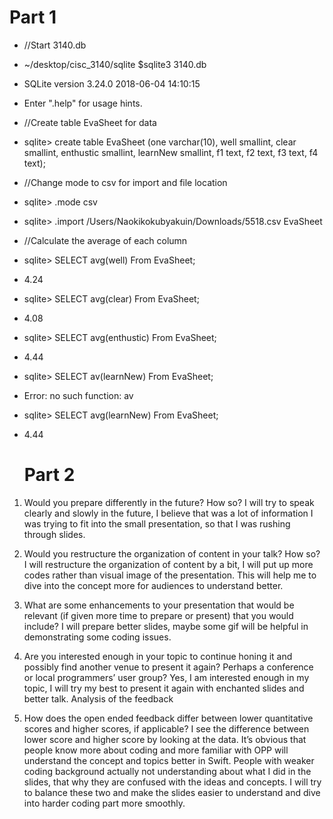 # Part 1
- //Start 3140.db
- ~/desktop/cisc_3140/sqlite $sqlite3 3140.db
- SQLite version 3.24.0 2018-06-04 14:10:15
- Enter ".help" for usage hints.
- //Create table EvaSheet for data
- sqlite> create table EvaSheet (one varchar(10), well smallint, clear smallint, enthustic smallint, learnNew smallint, f1 text, f2 text, f3 text, f4 text);
- //Change mode to csv for import and file location
- sqlite> .mode csv
- sqlite> .import /Users/Naokikokubyakuin/Downloads/5518.csv EvaSheet
- //Calculate the average of each column
- sqlite> SELECT avg(well) From EvaSheet;
- 4.24
- sqlite> SELECT avg(clear) From EvaSheet;
- 4.08
- sqlite> SELECT avg(enthustic) From EvaSheet;
- 4.44
- sqlite> SELECT av(learnNew) From EvaSheet;
- Error: no such function: av
- sqlite> SELECT avg(learnNew) From EvaSheet;
- 4.44

  
  # Part 2
1. Would you prepare differently in the future? How so?
I will try to speak clearly and slowly in the future, I believe that was a lot of information I was trying to fit into the small presentation, so that I was rushing through slides. 
2. Would you restructure the organization of content in your talk? How so?
I will restructure the organization of content by a bit, I will put up more codes rather than visual image of the presentation. This will help me to dive into the concept more for audiences to understand better. 
3. What are some enhancements to your presentation that would be relevant (if given more time to prepare or present) that you would include?
	I will prepare better slides, maybe some gif will be helpful in demonstrating some coding issues. 


4. Are you interested enough in your topic to continue honing it and possibly find another venue to present it again? Perhaps a conference or local programmers’ user group?
Yes, I am interested enough in my topic, I will try my best to present it again with enchanted slides and better talk. 
Analysis of the feedback
5. How does the open ended feedback differ between lower quantitative scores and higher scores, if applicable?
	I see the difference between lower score and higher score by looking at the data. It’s obvious that people know more about coding and more familiar with OPP will understand the concept and topics better in Swift. People with weaker coding background actually not understanding about what I did in the slides, that why they are confused with the ideas and concepts. I will try to balance these two and make the slides easier to understand and dive into harder coding part more smoothly.
